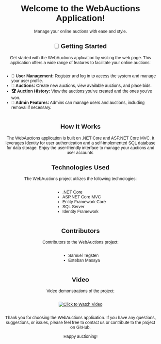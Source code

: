 <!DOCTYPE html>
<html>
<head>
    <style>
        body {
            text-align: center;
            font-family: Arial, sans-serif;
        }
        .centered {
            display: inline-block;
            text-align: left;
        }
    </style>
</head>
<body>

<h1>Welcome to the WebAuctions Application!</h1>
<p>Manage your online auctions with ease and style.</p>

<h2>🚀 Getting Started</h2>
<p>Get started with the WebAuctions application by visiting the web page. This application offers a wide range of features to facilitate your online auctions:</p>

<ul class="centered">
    <li><strong>🔗 User Management:</strong> Register and log in to access the system and manage your user profile.</li>
    <li><strong>🛒 Auctions:</strong> Create new auctions, view available auctions, and place bids.</li>
    <li><strong>🏆 Auction History:</strong> View the auctions you've created and the ones you've won.</li>
    <li><strong>🔧 Admin Features:</strong> Admins can manage users and auctions, including removal if necessary.</li>
</ul>

<h2>How It Works</h2>
<p>The WebAuctions application is built on .NET Core and ASP.NET Core MVC. It leverages Identity for user authentication and a self-implemented SQL database for data storage. Enjoy the user-friendly interface to manage your auctions and user accounts.</p>

<h2>Technologies Used</h2>
<p>The WebAuctions project utilizes the following technologies:</p>

<ul class="centered">
    <li>.NET Core</li>
    <li>ASP.NET Core MVC</li>
    <li>Entity Framework Core</li>
    <li>SQL Server</li>
    <li>Identity Framework</li>
</ul>

<h2>Contributors</h2>
<p>Contributors to the WebAuctions project:</p>
<ul class="centered">
    <li>Samuel Tegsten</li>
    <li>Esteban Masaya</li>
</ul>

<h2>Video</h2>
<p>Video demonstrations of the project:</p>
<p class="centered">
    <a href="https://www.youtube.com/watch?v=Tb82G0tqd3k">
        <img src="https://img.youtube.com/vi/Tb82G0tqd3k/0.jpg" alt="Click to Watch Video">
    </a>
</p>

<p>Thank you for choosing the WebAuctions application. If you have any questions, suggestions, or issues, please feel free to contact us or contribute to the project on GitHub.</p>

<p>Happy auctioning!</p>
</body>
</html>
